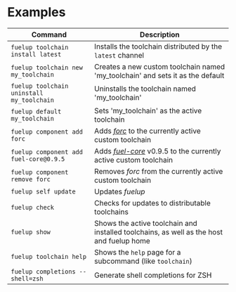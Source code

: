 # Examples

| Command                                   | Description                                                                              |
| ----------------------------------------- | ---------------------------------------------------------------------------------------- |
| `fuelup toolchain install latest`         | Installs the toolchain distributed by the `latest` channel                               |
| `fuelup toolchain new my_toolchain`       | Creates a new custom toolchain named 'my_toolchain' and sets it as the default           |
| `fuelup toolchain uninstall my_toolchain` | Uninstalls the toolchain named 'my_toolchain'                                            |
| `fuelup default my_toolchain`             | Sets 'my_toolchain' as the active toolchain                                              |
| `fuelup component add forc`               | Adds _[forc]_ to the currently active custom toolchain                                   |
| `fuelup component add fuel-core@0.9.5`    | Adds _[fuel-core]_ v0.9.5 to the currently active custom toolchain                       |
| `fuelup component remove forc`            | Removes _forc_ from the currently active custom toolchain                                |
| `fuelup self update`                      | Updates _fuelup_                                                                         |
| `fuelup check`                            | Checks for updates to distributable toolchains                                           |
| `fuelup show`                             | Shows the active toolchain and installed toolchains, as well as the host and fuelup home |
| `fuelup toolchain help`                   | Shows the `help` page for a subcommand (like `toolchain`)                                |
| `fuelup completions --shell=zsh`          | Generate shell completions for ZSH                                                       |

[forc]: https://github.com/FuelLabs/sway/tree/master/forc
[fuel-core]: https://github.com/FuelLabs/fuel-core
